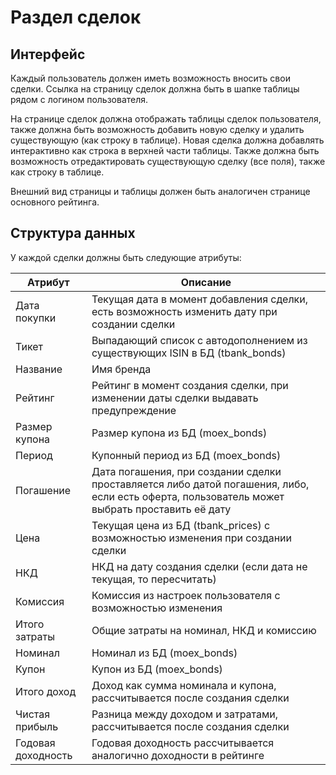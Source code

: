 # Раздел сделок

## Интерфейс

Каждый пользователь должен иметь возможность вносить свои сделки. Ссылка на страницу сделок должна быть в шапке таблицы рядом с логином пользователя.

На странице сделок должна отображать таблицы сделок пользователя, также должна быть возможность добавить новую сделку и удалить существующую (как строку в таблице).
Новая сделка должна добавлять интерактивно как строка в верхней части таблицы. Также должна быть возможность отредактировать существующую сделку (все поля), также как строку в таблице.

Внешний вид страницы и таблицы должен быть аналогичен странице основного рейтинга.

## Структура данных

У каждой сделки должны быть следующие атрибуты:

| Атрибут            | Описание                                                                                                                                      |
|--------------------|-----------------------------------------------------------------------------------------------------------------------------------------------|
| Дата покупки       | Текущая дата в момент добавления сделки, есть возможность изменить дату при создании сделки                                                   |
| Тикет              | Выпадающий список с автодополнением из существующих ISIN в БД (tbank_bonds)                                                                   |
| Название           | Имя бренда                               <br/>                                                                                                |
| Рейтинг            | Рейтинг в момент создания сделки, при изменении даты сделки выдавать предупреждение                                                           |
| Размер купона      | Размер купона из БД (moex_bonds)                                                                                                              |
| Период             | Купонный период из БД (moex_bonds)                                                                                                            |                                                                      |
| Погашение          | Дата погашения, при создании сделки проставляется либо датой погашения, либо, если есть оферта, пользователь может выбрать проставить её дату |
| Цена               | Текущая цена из БД (tbank_prices) с возможностью изменения при создании сделки                                                                |
| НКД                | НКД на дату создания сделки (если дата не текущая, то пересчитать)                                                                            |
| Комиссия           | Комиссия из настроек пользователя с возможностью изменения                                                                                    |
| Итого затраты      | Общие затраты на номинал, НКД и комиссию                                                                                                      |
| Номинал            | Номинал из БД (moex_bonds)                                                                                                                    |
| Купон              | Купон из БД (moex_bonds)                                                                                                                      |
| Итого доход        | Доход как сумма номинала и купона, рассчитывается после создания сделки                                                                       |
| Чистая прибыль     | Разница между доходом и затратами, рассчитывается после создания сделки                                                                       |
| Годовая доходность | Годовая доходность рассчитывается аналогично доходности в рейтинге                                                                            |
